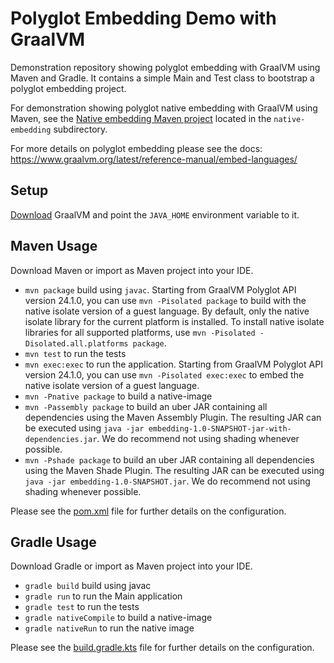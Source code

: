 # Polyglot Embedding Demo with GraalVM 
Demonstration repository showing polyglot embedding with GraalVM using Maven and Gradle.
It contains a simple Main and Test class to bootstrap a polyglot embedding project.

For demonstration showing polyglot native embedding with GraalVM using Maven, see
the [Native embedding Maven project](native-embedding/README.md) located in the `native-embedding` subdirectory.

For more details on polyglot embedding please see the docs:
https://www.graalvm.org/latest/reference-manual/embed-languages/

## Setup

[Download](https://www.graalvm.org/downloads/) GraalVM and point the `JAVA_HOME` environment variable to it.

## Maven Usage

Download Maven or import as Maven project into your IDE.

* `mvn package` build using `javac`. Starting from GraalVM Polyglot API version 24.1.0, you can use `mvn -Pisolated package` to build with the native isolate version of a guest language. By default, only the native isolate library for the current platform is installed. To install native isolate libraries for all supported platforms, use `mvn -Pisolated -Disolated.all.platforms package`.
* `mvn test` to run the tests
* `mvn exec:exec` to run the application. Starting from GraalVM Polyglot API version 24.1.0, you can use `mvn -Pisolated exec:exec` to embed the native isolate version of a guest language.
* `mvn -Pnative package` to build a native-image
* `mvn -Passembly package` to build an uber JAR containing all dependencies using the Maven Assembly Plugin. The resulting JAR can be executed using `java -jar embedding-1.0-SNAPSHOT-jar-with-dependencies.jar`. We do recommend not using shading whenever possible.
* `mvn -Pshade package` to build an uber JAR containing all dependencies using the Maven Shade Plugin. The resulting JAR can be executed using `java -jar embedding-1.0-SNAPSHOT.jar`. We do recommend not using shading whenever possible.

Please see the [pom.xml](./pom.xml) file for further details on the configuration.

## Gradle Usage

Download Gradle or import as Maven project into your IDE.

* `gradle build` build using javac
* `gradle run` to run the Main application
* `gradle test` to run the tests
* `gradle nativeCompile` to build a native-image 
* `gradle nativeRun` to run the native image
  
Please see the [build.gradle.kts](./build.gradle.kts) file for further details on the configuration.